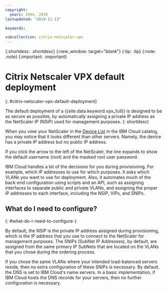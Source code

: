 ```yaml
---
copyright:
  years: 1994, 2019
lastupdated: "2019-11-13"

keywords:

subcollection: citrix-netscaler-vpx
---
```


{:shortdesc: .shortdesc}
{:new_window: target="_blank_"}
{:tip: .tip}
{:note: .note}
{:important: .important}

# Citrix Netscaler VPX default deployment
{: #citrix-netscaler-vpx-default-deployment}

The default deployment of a {{site.data.keyword.vpx_full}} is designed to be as secure as possible, by automatically assigning a private IP address as the NetScaler IP (NSIP) used for management purposes.
{: shortdesc)

When you view your NetScaler in the [Device List](/docs/citrix-netscaler-vpx?topic=citrix-netscaler-vpx-managing-your-citrix-netscaler-vpx#locating-netscaler-details-in-the-customer-portal) in the IBM Cloud catalog, you may notice that it looks different than other servers. Namely, the device has a private IP address but no public IP address.

If you click the arrow to the left of the NetScaler, the line expands to show the default username (root) and the masked root user password.

IBM Cloud handles a lot of the decisions for you during provisioning. For example, which IP addresses to use for which purposes. It asks which VLANs you want to use for deployment. Also, it automates much of the back-end configuration using scripts and an API, such as assigning interfaces to separate public and private VLANs, and assigning the proper IP addresses to each interface, including the NSIP, VIPs, and SNIPs.

## What do I need to configure?
{: #what-do-i-need-to-configure-}

By default, the NSIP is the private IP address assigned during provisioning, which is the IP address that you use to connect to the NetScaler for management purposes. The SNIPs (SubNet IP Addresses), by default, are assigned from the same primary IP SubNets that are located on the VLANs that you chose during the ordering process.

If you chose the same VLANs where your intended load-balanced servers reside, then no extra configuration of these SNIPs is necessary. By default, the DNS is set to IBM Cloud's name servers. In a basic implementation, if IBM Cloud hosts the DNS records for your servers, then no further configuration is necessary.
